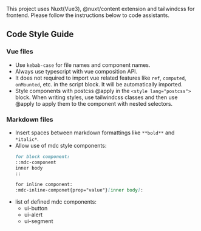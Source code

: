This project uses Nuxt(Vue3), @nuxt/content extension and tailwindcss for frontend.
Please follow the instructions below to code assistants.

## Code Style Guide

### Vue files

- Use `kebab-case` for file names and component names.
- Always use typescript with vue composition API.
- It does not required to import vue related features like `ref`, `computed`, `onMounted`, etc. in the script block. It will be automatically imported.
- Style components with postcss @apply in the `<style lang="postcss">` block. When writing styles, use tailwindcss classes and then use @apply to apply them to the component with nested selectors.

### Markdown files
- Insert spaces between markdown formattings like `**bold**` and `*italic*`.
- Allow use of mdc style components:
  ```markdown
  for block component:
  ::mdc-component
  inner body
  ::

  for inline component:
  :mdc-inline-componet{prop="value"}[inner body]:
  ```
- list of defined mdc components:
  - ui-button
  - ui-alert
  - ui-segment